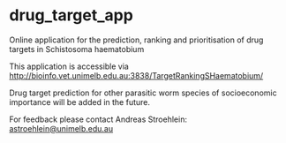 # drug_target_app
Online application for the prediction, ranking and prioritisation of drug targets in Schistosoma haematobium

This application is accessible via http://bioinfo.vet.unimelb.edu.au:3838/TargetRankingSHaematobium/

Drug target prediction for other parasitic worm species of socioeconomic importance will be added in the future.

For feedback please contact Andreas Stroehlein: astroehlein@unimelb.edu.au
